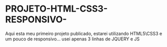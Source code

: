 # PROJETO-HTML-CSS3-RESPONSIVO-
Aqui esta meu primeiro projeto publicado, estarei utilizando HTML5\CSS3 e um pouco de responsivo... usei apenas 3 linhas de JQUERY e JS
